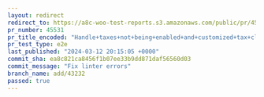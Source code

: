 ```yaml
---
layout: redirect
redirect_to: https://a8c-woo-test-reports.s3.amazonaws.com/public/pr/45531/e2e/index.html
pr_number: 45531
pr_title_encoded: "Handle+taxes+not+being+enabled+and+customized+tax+classes"
pr_test_type: e2e
last_published: "2024-03-12 20:15:05 +0000"
commit_sha: ea8c821ca8456f1b07ee33b9dd871daf56560d03
commit_message: "Fix linter errors"
branch_name: add/43232
passed: true
---
```

